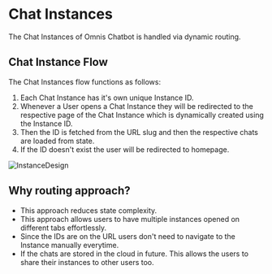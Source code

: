 # Chat Instances

The Chat Instances of Omnis Chatbot is handled via dynamic routing.

## Chat Instance Flow

The Chat Instances flow functions as follows:

1. Each Chat Instance has it's own unique Instance ID.
2. Whenever a User opens a Chat Instance they will be redirected to the respective page of the Chat Instance which is dynamically created using the Instance ID.
3. Then the ID is fetched from the URL slug and then the respective chats are loaded from state.
4. If the ID doesn't exist the user will be redirected to homepage.

![InstanceDesign](https://github.com/fosslover69/omnis-chatbot/assets/67329471/b463190b-114b-42c2-8e8c-b1c0d38d56b9)

## Why routing approach?

- This approach reduces state complexity.
- This approach allows users to have multiple instances opened on different tabs effortlessly.
- Since the IDs are on the URL users don't need to navigate to the Instance manually everytime.
- If the chats are stored in the cloud in future. This allows the users to share their instances to other users too.
